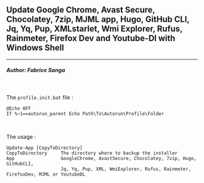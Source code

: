 ## **Update Google Chrome, Avast Secure, Chocolatey, 7zip, MJML app, Hugo, GitHub CLI, Jq, Yq, Pup, XMLstarlet, Wmi Explorer, Rufus, Rainmeter, Firefox Dev and Youtube-Dl with Windows Shell**
---
##### Author: Fabrice Sanga
<br/>

The `profile.init.bat` file :
```batfile
@Echo OFF
If %~1==autorun_parent Echo Path\To\Autorun\Profile\Folder
```
<br/>

The usage :
```batfile
Update-App [CopyToDirectory]
CopyToDirectory     The directory where to backup the installer
App                 GoogleChrome, AvastSecure, Chocolatey, 7zip, Hugo, GitHubCLI,
                    Jq, Yq, Pup, XML, WmiExplorer, Rufus, Rainmeter, FirefoxDev, MJML or YoutubeDL
```